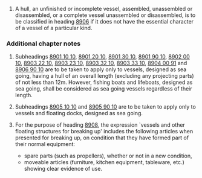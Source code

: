 1. A hull, an unfinished or incomplete vessel, assembled, unassembled or disassembled, or a complete vessel unassembled or disassembled, is to be classified in heading [8906](/headings/8906) if it does not have the essential character of a vessel of a particular kind.

### Additional chapter notes

1. Subheadings [8901 10 10](/commodities/8901101000), [8901 20 10](/commodities/8901201000), [8901 30 10](/commodities/8901301000), [8901 90 10](/commodities/8901901000), [8902 00 10](/commodities/8902001000), [8903 22 10](/commodities/8903221000), [8903 23 10](/commodities/8903231000), [8903 32 10](/commodities/8903321000), [8903 33 10](/commodities/8903331000), [8904 00 91](/commodities/8904009100) and [8906 90 10](/commodities/8906901000) are to be taken to apply only to vessels, designed as sea going, having a hull of an overall length (excluding any projecting parts) of not less than 12m. However, fishing boats and lifeboats, designed as sea going, shall be considered as sea going vessels regardless of their length.

2. Subheadings [8905 10 10](/commodities/8905101000) and [8905 90 10](/commodities/8905901000) are to be taken to apply only to vessels and floating docks, designed as sea going.

3. For the purpose of heading [8908](/headings/8908), the expression `vessels and other floating structures for breaking up' includes the following articles when presented for breaking up, on condition that they have formed part of their normal equipment:

    - spare parts (such as propellers), whether or not in a new condition,
    - moveable articles (furniture, kitchen equipment, tableware, etc.) showing clear evidence of use.
